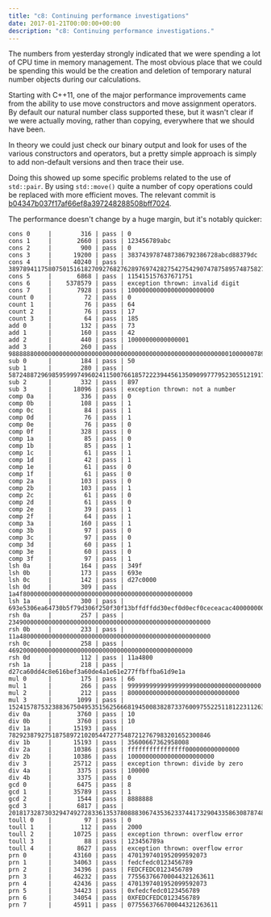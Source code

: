```yaml
---
title: "c8: Continuing performance investigations"
date: 2017-01-21T00:00:00+00:00
description: "c8: Continuing performance investigations."
---
```

The numbers from yesterday strongly indicated that we were spending a lot of CPU time in memory management.
The most obvious place that we could be spending this would be the creation and deletion of temporary natural
number objects during our calculations.

Starting with C++11, one of the major performance improvements came from the ability to use move constructors
and move assignment operators.  By default our natural number class supported these, but it wasn't clear if we
were actually moving, rather than copying, everywhere that we should have been.

In theory we could just check our binary output and look for uses of the various constructors and operators, but
a pretty simple approach is simply to add non-default versions and then trace their use.

Doing this showed up some specific problems related to the use of `std::pair`.  By using `std::move()` quite a
number of copy operations could be replaced with more efficient moves.  The relevant commit is
[b04347b037f17af66ef8a397248288508bff7024](https://github.com/dave-hudson/c8/commit/b04347b037f17af66ef8a397248288508bff7024).

The performance doesn't change by a huge margin, but it's notably quicker:

```
cons 0     |        316 | pass | 0
cons 1     |       2660 | pass | 123456789abc
cons 2     |        900 | pass | 0
cons 3     |      19200 | pass | 3837439787487386792386728abcd88379dc
cons 4     |      40240 | pass | 3897894117580750151618270927682762897697428275427542907478758957487582700682675349287325097
cons 5     |       6868 | pass | 115415157637671751
cons 6     |    5378579 | pass | exception thrown: invalid digit
cons 7     |       7928 | pass | 100000000000000000000000
count 0    |         72 | pass | 0
count 1    |         76 | pass | 64
count 2    |         76 | pass | 17
count 3    |         64 | pass | 185
add 0      |        132 | pass | 73
add 1      |        160 | pass | 42
add 2      |        440 | pass | 10000000000000001
add 3      |        260 | pass | 98888880000000000000000000000000000000000000000000000000000001000000789
sub 0      |        184 | pass | 50
sub 1      |        280 | pass | 5872488729698595999749602411500766185722239445613509099777952305512191704320129156897500143
sub 2      |        332 | pass | 897
sub 3      |      18096 | pass | exception thrown: not a number
comp 0a    |        336 | pass | 0
comp 0b    |        108 | pass | 1
comp 0c    |         84 | pass | 1
comp 0d    |         76 | pass | 1
comp 0e    |         76 | pass | 0
comp 0f    |        328 | pass | 0
comp 1a    |         85 | pass | 0
comp 1b    |         85 | pass | 1
comp 1c    |         61 | pass | 1
comp 1d    |         42 | pass | 1
comp 1e    |         61 | pass | 0
comp 1f    |         61 | pass | 0
comp 2a    |        103 | pass | 0
comp 2b    |        103 | pass | 1
comp 2c    |         61 | pass | 0
comp 2d    |         61 | pass | 0
comp 2e    |         39 | pass | 1
comp 2f    |         64 | pass | 1
comp 3a    |        160 | pass | 1
comp 3b    |         97 | pass | 0
comp 3c    |         97 | pass | 0
comp 3d    |         60 | pass | 1
comp 3e    |         60 | pass | 0
comp 3f    |         97 | pass | 1
lsh 0a     |        164 | pass | 349f
lsh 0b     |        173 | pass | 693e
lsh 0c     |        142 | pass | d27c0000
lsh 0d     |        309 | pass | 1a4f80000000000000000000000000000000000000000000000
lsh 1a     |        300 | pass | 693e5306ea64730b5f79d306f250f30f13bffdffdd30ecf0d0ecf0ceceacac400000000000000000
rsh 0a     |        257 | pass | 23490000000000000000000000000000000000000000000000000000
rsh 0b     |        233 | pass | 11a48000000000000000000000000000000000000000000000000000
rsh 0c     |        258 | pass | 469200000000000000000000000000000000000000000000000
rsh 0d     |        112 | pass | 11a4800
rsh 1a     |        218 | pass | d27ca60dd4c8e616bef3a60de4a1e61e277ffbffba61d9e1a
mul 0      |        175 | pass | 66
mul 1      |        266 | pass | 9999999999999999999000000000000000000
mul 2      |        212 | pass | 8000000000000000000000000000000
mul 3      |       1099 | pass | 15241578753238836750495351562566681945008382873376009755225118122311263526910001371743100137174310012193273126047859425087639153757049236500533455762536198787501905199875019052100
div 0a     |       3760 | pass | 10
div 0b     |       3760 | pass | 10
div 1a     |      15193 | pass | 78292387927518758972102054472775487212767983201652300846
div 1b     |      15193 | pass | 35600667362958008
div 2a     |      10386 | pass | ffffffffffffffff000000000000000
div 2b     |      10386 | pass | 100000000000000000000000
div 3      |      25712 | pass | exception thrown: divide by zero
div 4a     |       3375 | pass | 100000
div 4b     |       3375 | pass | 0
gcd 0      |       6475 | pass | 8
gcd 1      |      35789 | pass | 1
gcd 2      |       1544 | pass | 8888888
gcd 3      |       6817 | pass | 20181732873032947492728336135378088830674353623374417329043358630878748833567
toull 0    |         97 | pass | 0
toull 1    |        112 | pass | 2000
toull 2    |      10725 | pass | exception thrown: overflow error
toull 3    |         88 | pass | 123456789a
toull 4    |       8627 | pass | exception thrown: overflow error
prn 0      |      43160 | pass | 4701397401952099592073
prn 1      |      34063 | pass | fedcfedc0123456789
prn 2      |      34396 | pass | FEDCFEDC0123456789
prn 3      |      46232 | pass | 775563766700044321263611
prn 4      |      42436 | pass | 4701397401952099592073
prn 5      |      34423 | pass | 0xfedcfedc0123456789
prn 6      |      34054 | pass | 0XFEDCFEDC0123456789
prn 7      |      45911 | pass | 0775563766700044321263611
```

